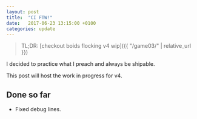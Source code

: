 ```yaml
---
layout: post
title:  "CI FTW!"
date:   2017-06-23 13:15:00 +0100
categories: update
---
```

> TL;DR: [checkout boids flocking v4 wip]({{ "/game03/" | relative_url }})

I decided to practice what I preach and always be shipable.

This post will host the work in progress for v4.

Done so far
-----------

* Fixed debug lines.
